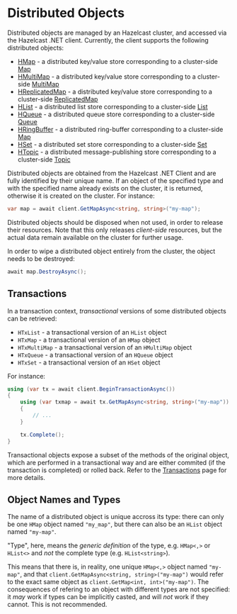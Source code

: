 # Distributed Objects

Distributed objects are managed by an Hazelcast cluster, and accessed via the Hazelcast .NET client. Currently, the client supports the following distributed objects:

* [HMap](distributed-objects/hmap.md) - a distributed key/value store corresponding to a cluster-side [Map](https://docs.hazelcast.com/hazelcast/latest/data-structures/map)
* [HMultiMap](distributed-objects/hmap.md) - a distributed key/value store corresponding to a cluster-side [MultiMap](https://docs.hazelcast.com/hazelcast/latest/data-structures/multimap)
* [HReplicatedMap](distributed-objects/hmap.md) - a distributed key/value store corresponding to a cluster-side [ReplicatedMap](https://docs.hazelcast.com/hazelcast/latest/data-structures/replicated-map)
* [HList](distributed-objects/hlist.md) - a distributed list store corresponding to a cluster-side [List](https://docs.hazelcast.com/hazelcast/latest/data-structures/list)
* [HQueue](distributed-objects/hqueue.md) - a distributed queue store corresponding to a cluster-side [Queue](https://docs.hazelcast.com/hazelcast/latest/data-structures/queue)
* [HRingBuffer](distributed-objects/hringbuffer.md) - a distributed ring-buffer corresponding to a cluster-side [Map](https://docs.hazelcast.com/hazelcast/latest/data-structures/ringbuffer)
* [HSet](distributed-objects/hset.md) - a distributed set store corresponding to a cluster-side [Set](https://docs.hazelcast.com/hazelcast/latest/data-structures/set)
* [HTopic](distributed-objects/htopic.md) - a distributed message-publishing store corresponding to a cluster-side [Topic](https://docs.hazelcast.com/hazelcast/latest/data-structures/topic)

Distributed objects are obtained from the Hazelcast .NET Client and are fully identified by their unique name. If an object of the specified type and with the specified name already exists on the cluster, it is returned, otherwise it is created on the cluster. For instance:

```csharp
var map = await client.GetMapAsync<string, string>("my-map");
```

Distributed objects should be disposed when not used, in order to release their resources. Note that this only releases *client-side* resources, but the actual data remain available on the cluster for further usage.

In order to wipe a distributed object entirely from the cluster, the object needs to be destroyed:

```csharp
await map.DestroyAsync();
```

## Transactions

In a transaction context, *transactional* versions of some distributed objects can be retrieved:

* `HTxList` - a transactional version of an `HList` object
* `HTxMap` - a transactional version of an `HMap` object
* `HTxMultiMap` - a transactional version of an `HMultiMap` object
* `HTxQueue` - a transactional version of an `HQueue` object
* `HTxSet` - a transactional version of an `HSet` object

For instance:

```csharp
using (var tx = await client.BeginTransactionAsync())
{
    using (var txmap = await tx.GetMapAsync<string, string>("my-map"))
    {
        // ...    
    }

    tx.Complete();
}
```

Transactional objects expose a subset of the methods of the original object, which are performed in a transactional way and are either commited (if the transaction is completed) or rolled back. Refer to the [Transactions](transactions.md) page for more details.

## Object Names and Types

The name of a distributed object is unique accross its type: there can only be one `HMap` object named `"my_map"`, but there can also be an `HList` object named `"my-map"`.

"Type", here, means the *generic definition* of the type, e.g. `HMap<,>` or `HList<>` and *not* the complete type (e.g. `HList<string>`).

This means that there is, in reality, one unique `HMap<,>` object named `"my-map"`, and that `client.GetMapAsync<string, string>("my-map")` would refer to the exact same object as `client.GetMap<int, int>("my-map")`. The consequences of refering to an object with different types are not specified: it *may* work if types can be implicitly casted, and will *not* work if they cannot. This is not recommended.